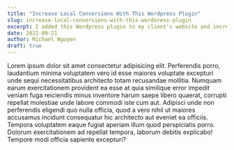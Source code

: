 ```yaml
---
title: "Increase Local Conversions With This Wordpress Plugin"
slug: increase-local-conversions-with-this-wordoress-plugin
excerpt: I added this Wordpress plugin to my client's website and increased conversions by 30%.
date: 2022-09-21
author: Michael Nguyen
draft: true
---
```


Lorem ipsum dolor sit amet consectetur adipisicing elit. Perferendis porro, laudantium minima voluptatem vero id esse maiores voluptate excepturi unde sequi necessitatibus architecto totam recusandae mollitia. Numquam earum exercitationem provident ea esse at quia similique error impedit veniam fuga reiciendis minus inventore harum saepe libero quaerat, corrupti repellat molestiae unde labore commodi iste cum aut. Adipisci unde non perferendis eligendi quo nulla officia, quod a vero nihil ut maiores accusamus incidunt consequatur hic architecto aut eveniet ea officiis. Tempora voluptatem eaque fugiat aperiam illum quod perspiciatis porro. Dolorum exercitationem ad repellat tempora, laborum debitis explicabo! Tempore modi officia sapiente excepturi?   


